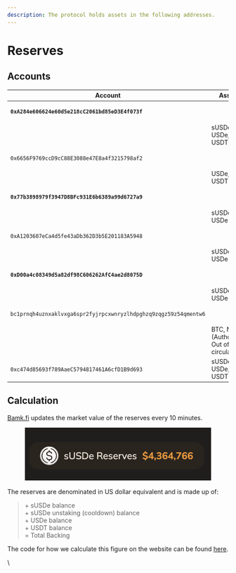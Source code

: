 ```yaml
---
description: The protocol holds assets in the following addresses.
---
```


# Reserves

## Accounts

| Account                                                                                                     | Assets                                     | Chain |
| ----------------------------------------------------------------------------------------------------------- | ------------------------------------------ | ----- |
| <pre data-full-width="true"><code><strong>0xA284e606624e60d5e218cC2061bd85eD3E4f073f
</strong></code></pre> | sUSDe, USDe, USDT                          | ETH   |
| <pre><code>0x6656F9769ccD9cC88E3088e47E8a4f3215798af2
</code></pre>                                         | USDe, USDT                                 | ETH   |
| <pre><code><strong>0x77b3898979f3947D8BFc931E6b6389a99d6727a9
</strong></code></pre>                        | sUSDe, USDe                                | ETH   |
| <pre><code>0xA1203607eCa4d5fe43aDb362D3b5E201183A5948
</code></pre>                                         | sUSDe, USDe                                | ETH   |
| <pre><code><strong>0xD00a4c08349d5a82df98C606262AfC4ae2d8075D
</strong></code></pre>                        | sUSDe, USDe                                | ETH   |
| <pre><code>bc1prnqh4uznxaklvxga6spr2fyjrpcxwnryzlhdpghzq9zqgz59z54qmentw6
</code></pre>                     | BTC, NUSD (Authorized, Out of circulation) | BTC   |
| `0xc474d85693f789AaeC5794817461A6cfD1B9d693`                                                                | sUSDe, USDe, USDT                          | ETH   |

## Calculation

[Bamk.fi](https://bamk.fi) updates the market value of the reserves every 10 minutes.&#x20;

<figure><img src="../.gitbook/assets/Screenshot 2024-06-25 at 13.09.09.png" alt=""><figcaption></figcaption></figure>

The reserves are denominated in US dollar equivalent and is made up of:

> \+ sUSDe balance\
> \+ sUSDe unstaking (cooldown) balance\
> \+ USDe balance\
> \+ USDT balance\
> \= Total Backing

The code for how we calculate this figure on the website can be found [here](https://github.com/bamkfi/bamkfi-landing/blob/a8321bbbea58a17738dd9e2b60fc206ce138749b/src/app/page.tsx#L250).

\
